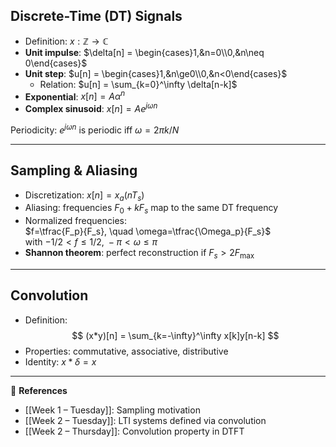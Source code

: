 

## Discrete-Time (DT) Signals
- Definition: $x: \mathbb{Z} \to \mathbb{C}$
- **Unit impulse**: $\delta[n] = \begin{cases}1,&n=0\\0,&n\neq 0\end{cases}$
- **Unit step**: $u[n] = \begin{cases}1,&n\ge0\\0,&n<0\end{cases}$
  - Relation: $u[n] = \sum_{k=0}^\infty \delta[n-k]$
- **Exponential**: $x[n]=A\alpha^n$
- **Complex sinusoid**: $x[n]=Ae^{j\omega n}$

Periodicity: $e^{j\omega n}$ is periodic iff $\omega=2\pi k/N$

---

## Sampling & Aliasing
- Discretization: $x[n]=x_a(nT_s)$
- Aliasing: frequencies $F_0+kF_s$ map to the same DT frequency
- Normalized frequencies:  
  $f=\tfrac{F_p}{F_s}, \quad \omega=\tfrac{\Omega_p}{F_s}$  
  with $-1/2 < f \le 1/2,\; -\pi < \omega \le \pi$
- **Shannon theorem**: perfect reconstruction if $F_s > 2F_{\max}$

---

## Convolution
- Definition:  
  $$
  (x*y)[n] = \sum_{k=-\infty}^\infty x[k]y[n-k]
  $$
- Properties: commutative, associative, distributive
- Identity: $x * \delta = x$

---

🔗 **References**
- [[Week 1 – Tuesday]]: Sampling motivation
- [[Week 2 – Tuesday]]: LTI systems defined via convolution
- [[Week 2 – Thursday]]: Convolution property in DTFT
